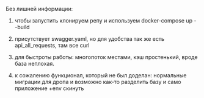 Без лишней информации:

1) чтобы запустить клонируем репу и используем  docker-compose up --build

2) присутствует swagger.yaml, но для удобства так же есть api_all_requests, там все curl 

3) для быстроты работы: многопоток местами, кэш простенький, вроде база неплохая.

4) к сожалению функционал, который не был доделан: нормальные миграции для дропа и 
   возможно как-то разделить базу и само приложение
+env скинуть

